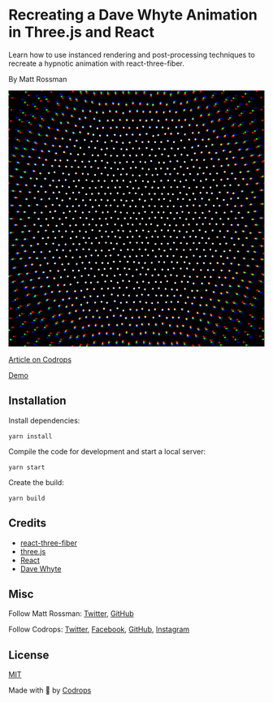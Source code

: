 # Recreating a Dave Whyte Animation in Three.js and React

Learn how to use instanced rendering and post-processing techniques to recreate a hypnotic animation with react-three-fiber.

By Matt Rossman

![Breathing Dots screenshot](./screenshot.png)

[Article on Codrops](https://tympanus.net/codrops/?p=)

[Demo](http://tympanus.net/Development/BreathingDots/)

## Installation

Install dependencies:

```
yarn install
```

Compile the code for development and start a local server:

```
yarn start
```

Create the build:

```
yarn build
```

## Credits

- [react-three-fiber](https://github.com/pmndrs/react-three-fiber)
- [three.js](https://threejs.org/)
- [React](https://reactjs.org/)
- [Dave Whyte](http://beesandbombs.com/)

## Misc

Follow Matt Rossman: [Twitter](https://twitter.com/the_ross_man), [GitHub](https://github.com/mattrossman)

Follow Codrops: [Twitter](http://www.twitter.com/codrops), [Facebook](http://www.facebook.com/codrops), [GitHub](https://github.com/codrops), [Instagram](https://www.instagram.com/codropsss/)

## License

[MIT](LICENSE)

Made with :blue_heart:  by [Codrops](http://www.codrops.com)
